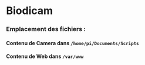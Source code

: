 # Biodicam
 
### Emplacement des fichiers :
#### Contenu de Camera dans ``/home/pi/Documents/Scripts``
#### Contenu de Web dans ``/var/www``
